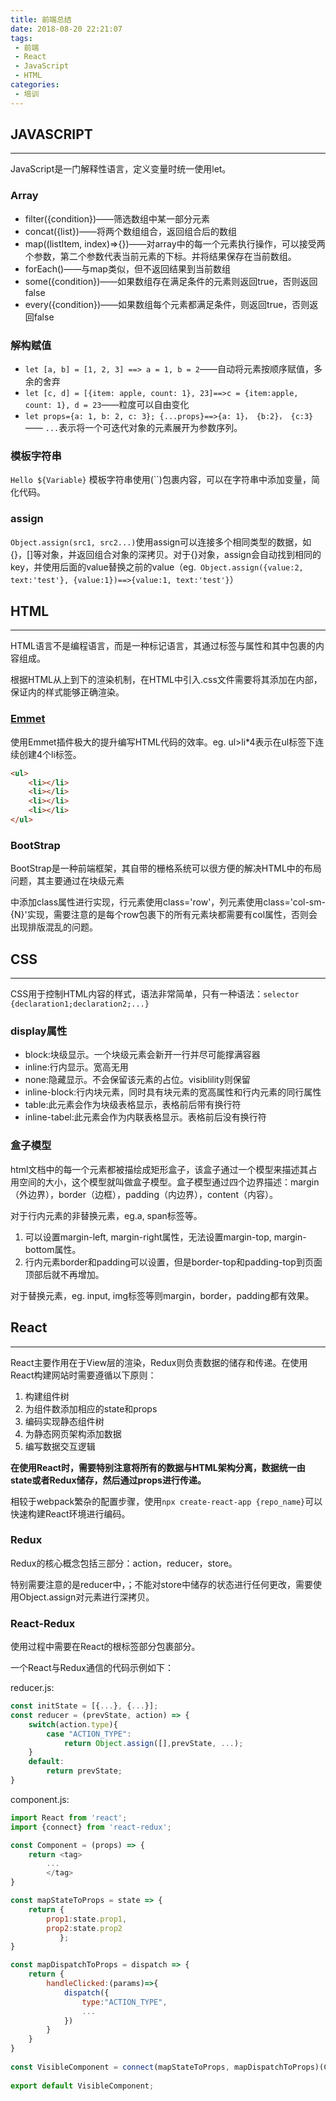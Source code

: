 ```yaml
---
title: 前端总结
date: 2018-08-20 22:21:07
tags:
 - 前端
 - React
 - JavaScript
 - HTML
categories:
 - 培训
---
```


## JAVASCRIPT

------

JavaScript是一门解释性语言，定义变量时统一使用let。

<!-- more -->

### Array

- filter({condition})——筛选数组中某一部分元素
- concat({list})——将两个数组组合，返回组合后的数组
- map((listItem, index)=>{})——对array中的每一个元素执行操作，可以接受两个参数，第二个参数代表当前元素的下标。并将结果保存在当前数组。
- forEach()——与map类似，但不返回结果到当前数组
- some({condition})——如果数组存在满足条件的元素则返回true，否则返回false
- every({condition})——如果数组每个元素都满足条件，则返回true，否则返回false

### 解构赋值

- `let [a, b] = [1, 2, 3] ==> a = 1, b = 2`——自动将元素按顺序赋值，多余的舍弃
- `let [c, d] = [{item: apple, count: 1}, 23]==>c = {item:apple, count: 1}, d = 23`——粒度可以自由变化
- `let props={a: 1, b: 2, c: 3}; {...props}==>{a: 1}， {b:2}， {c:3}`—— `...`表示将一个可迭代对象的元素展开为参数序列。

### 模板字符串

``Hello ${Variable}`` 模板字符串使用(``)包裹内容，可以在字符串中添加变量，简化代码。

### assign

`Object.assign(src1, src2...)`使用assign可以连接多个相同类型的数据，如{}，[]等对象，并返回组合对象的深拷贝。对于{}对象，assign会自动找到相同的key，并使用后面的value替换之前的value（eg.` Object.assign({value:2, text:'test'}, {value:1})==>{value:1, text:'test'}`）

## HTML

------

HTML语言不是编程语言，而是一种标记语言，其通过标签<tag></tag>与属性和其中包裹的内容组成。

根据HTML从上到下的渲染机制，在HTML中引入.css文件需要将其添加在<head></head>内部，保证<body></body>内的样式能够正确渲染。

### [Emmet]( <https://docs.emmet.io/cheat-sheet/> )

使用Emmet插件极大的提升编写HTML代码的效率。eg. ul>li*4表示在ul标签下连续创建4个li标签。

```html
<ul>
	<li></li>
	<li></li>
	<li></li>
	<li></li>
</ul>
```

### BootStrap

BootStrap是一种前端框架，其自带的栅格系统可以很方便的解决HTML中的布局问题，其主要通过在块级元素<div>中添加class属性进行实现，行元素使用class='row'，列元素使用class='col-sm-{N}'实现，需要注意的是每个row包裹下的所有元素块都需要有col属性，否则会出现排版混乱的问题。

## CSS

------

CSS用于控制HTML内容的样式，语法非常简单，只有一种语法：`selector {declaration1;declaration2;...}`

### display属性

- block:块级显示。一个块级元素会新开一行并尽可能撑满容器
- inline:行内显示。宽高无用
- none:隐藏显示。不会保留该元素的占位。visiblility则保留
- inline-block:行内块元素，同时具有块元素的宽高属性和行内元素的同行属性
- table:此元素会作为块级表格显示，表格前后带有换行符
- inline-tabel:此元素会作为内联表格显示。表格前后没有换行符

### 盒子模型

html文档中的每一个元素都被描绘成矩形盒子，该盒子通过一个模型来描述其占用空间的大小，这个模型就叫做盒子模型。盒子模型通过四个边界描述：margin（外边界），border（边框），padding（内边界），content（内容）。

对于行内元素的非替换元素，eg.a, span标签等。

1. 可以设置margin-left, margin-right属性，无法设置margin-top, margin-bottom属性。
2. 行内元素border和padding可以设置，但是border-top和padding-top到页面顶部后就不再增加。

对于替换元素，eg. input, img标签等则margin，border，padding都有效果。

## React

------

React主要作用在于View层的渲染，Redux则负责数据的储存和传递。在使用React构建网站时需要遵循以下原则：

1. 构建组件树
2. 为组件数添加相应的state和props
3. 编码实现静态组件树
4. 为静态网页架构添加数据
5. 编写数据交互逻辑

**在使用React时，需要特别注意将所有的数据与HTML架构分离，数据统一由state或者Redux储存，然后通过props进行传递。**

相较于webpack繁杂的配置步骤，使用`npx create-react-app {repo_name}`可以快速构建React环境进行编码。

### Redux

Redux的核心概念包括三部分：action，reducer，store。

特别需要注意的是reducer中，；不能对store中储存的状态进行任何更改，需要使用Object.assign对元素进行深拷贝。

### React-Redux

使用过程中需要在React的根标签部分包裹<Provider store={store}></Provider>部分。

一个React与Redux通信的代码示例如下：

reducer.js:

```js
const initState = [{...}, {...}];
const reducer = (prevState, action) => {
    switch(action.type){
        case "ACTION_TYPE":
        	return Object.assign([],prevState, ...);
    }
    default:
    	return prevState;
}
```

component.js:

```js
import React from 'react';
import {connect} from 'react-redux';

const Component = (props) => {
    return <tag>
        ...
        </tag>
}

const mapStateToProps = state => {
    return {
        prop1:state.prop1,
        prop2:state.prop2
           };
}

const mapDispatchToProps = dispatch => {
    return {
        handleClicked:(params)=>{
            dispatch({
                type:"ACTION_TYPE",
                ...
            })
        }
    }
}
                     
const VisibleComponent = connect(mapStateToProps, mapDispatchToProps)(Component)
            
export default VisibleComponent;       
```

